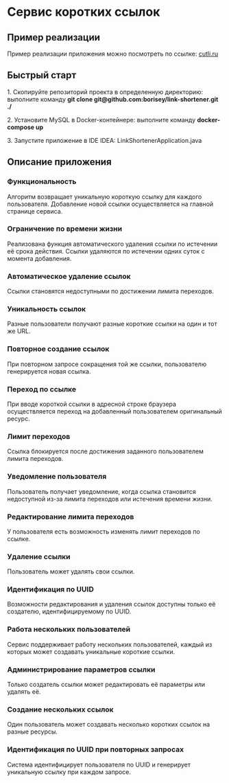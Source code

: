 <h1>Сервис коротких ссылок</h1>

<h2>Пример реализации</h2>
<p>Пример реализации приложения можно посмотреть по ссылке: <a href="http://cutli.ru/">cutli.ru</a></p>

<h2>Быстрый старт</h2>
<p>1. Скопируйте репозиторий проекта в определенную директорию: выполните команду <strong>git clone git@github.com:borisey/link-shortener.git ./</strong></p>
<p>2. Установите MySQL в Docker-контейнере: выполните команду <strong>docker-compose up</strong></p>
<p>3. Запустите приложение в IDE IDEA: LinkShortenerApplication.java</p>

<h2>Описание приложения</h2>
<h3>Функциональность</h3>
   <p>Алгоритм возвращает уникальную короткую ссылку для каждого пользователя. Добавление новой ссылки осуществляется на главной странице сервиса.</p>
<h3>Ограничение по времени жизни</h3>
   <p>Реализована функция автоматического удаления ссылки по истечении её срока действия. Ссылки удаляются по истечении одних суток с момента добавления.</p>
<h3>Автоматическое удаление ссылок</h3>
   <p>Ссылки становятся недоступными по достижении лимита переходов.</p>
<h3>Уникальность ссылок</h3>
   <p>Разные пользователи получают разные короткие ссылки на один и тот же URL.</p>
<h3>Повторное создание ссылок</h3>
   <p>При повторном запросе сокращения той же ссылки, пользователю генерируется новая ссылка.</p>
<h3>Переход по ссылке</h3>
   <p>При вводе короткой ссылки в адресной строке браузера осуществляется переход на добавленный пользователем оригинальный ресурс.</p>
<h3>Лимит переходов</h3>
   <p>Ссылка блокируется после достижения заданного пользователем лимита переходов.</p>
<h3>Уведомление пользователя</h3>
   <p>Пользователь получает уведомление, когда ссылка становится недоступной из-за лимита переходов или истечения времени жизни.</p>
<h3>Редактирование лимита переходов</h3>
   <p>У пользователя есть возможность изменять лимит переходов по ссылке.</p>
<h3>Удаление ссылки</h3>
    <p>Пользователь может удалять свои ссылки.</p>
<h3>Идентификация по UUID</h3>
    <p>Возможности редактирования и удаления ссылок доступны только её создателю, идентифицируемому по UUID.</p>
<h3>Работа нескольких пользователей</h3>
    <p>Сервис поддерживает работу нескольких пользователей, каждый из которых может создавать уникальные короткие ссылки.</p>
<h3>Администрирование параметров ссылки</h3>
    <p>Только создатель ссылки может редактировать её параметры или удалять её.</p>
<h3>Создание нескольких ссылок</h3>
    <p>Один пользователь может создавать несколько коротких ссылок на разные ресурсы.</p>
<h3>Идентификация по UUID при повторных запросах</h3>
    <p>Система идентифицирует пользователя по UUID и генерирует уникальную ссылку при каждом запросе.</p>